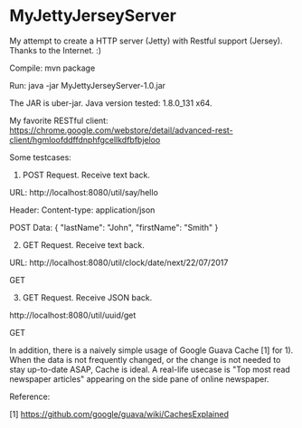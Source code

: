 # MyJettyJerseyServer
My attempt to create a HTTP server (Jetty) with Restful support (Jersey). Thanks to the Internet. :)

Compile: mvn package

Run: java -jar MyJettyJerseyServer-1.0.jar

The JAR is uber-jar. Java version tested: 1.8.0_131 x64.

My favorite RESTful client: https://chrome.google.com/webstore/detail/advanced-rest-client/hgmloofddffdnphfgcellkdfbfbjeloo

Some testcases:

1. POST Request. Receive text back.

URL: http://localhost:8080/util/say/hello

Header: Content-type: application/json

POST Data:
{
  "lastName": "John",
  "firstName": "Smith"
}

2. GET Request. Receive text back.

URL: http://localhost:8080/util/clock/date/next/22/07/2017

GET

3. GET Request. Receive JSON back.

http://localhost:8080/util/uuid/get

GET

In addition, there is a naively simple usage of Google Guava Cache [1] for 1). When the data is not frequently changed, or the change is not needed to stay up-to-date ASAP, Cache is ideal. A real-life usecase is "Top most read newspaper articles" appearing on the side pane of online newspaper.

Reference:

[1] https://github.com/google/guava/wiki/CachesExplained
